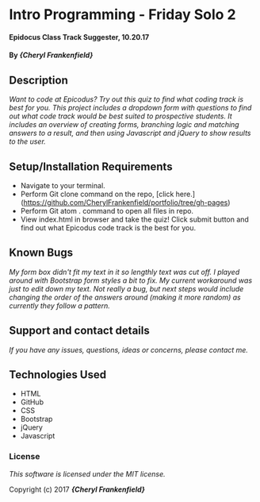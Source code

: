 # Intro Programming - Friday Solo 2

#### Epidocus Class Track Suggester, 10.20.17

#### By _**{Cheryl Frankenfield}**_

## Description

_Want to code at Epicodus? Try out this quiz to find what coding track is best for you. This project includes a dropdown form with questions to find out what code track would be best suited to prospective students. It includes an overview of creating forms, branching logic and matching answers to a result, and then using Javascript and jQuery to show results to the user._

## Setup/Installation Requirements

* Navigate to your terminal.
* Perform Git clone command on the repo, [click here.] (https://github.com/CherylFrankenfield/portfolio/tree/gh-pages)
* Perform Git atom . command to open all files in repo.
* View index.html in browser and take the quiz! Click submit button and find out what Epicodus code track is the best for you.

## Known Bugs

_My form box didn't fit my text in it so lengthly text was cut off. I played around with Bootstrap form styles a bit to fix. My current workaround was just to edit down my text. Not really a bug, but next steps would include changing the order of the answers around (making it more random) as currently they follow a pattern._

## Support and contact details

_If you have any issues, questions, ideas or concerns, please contact me._

## Technologies Used

* HTML
* GitHub
* CSS
* Bootstrap
* jQuery
* Javascript

### License

*This software is licensed under the MIT license.*

Copyright (c) 2017 **_{Cheryl Frankenfield}_**
